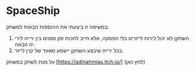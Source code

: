 # SpaceShip
במשימה זו ביצעתי את ההוספות הבאות למשחק:
1.  השחקן לא יכול לירות לייזרים בלי הפסקה, אלא חייב לחכות זמן מסוים בין ירייה 
לירי יה הבאה.
2. בכל ירייה שיבצע השחקן יישמע סאונד של קרן לייזר.

על מנת לשחק במשחק [https://adinahmias.itch.io/] (לחץ כאן)
